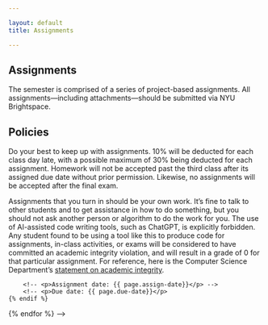 ```yaml
---

layout: default
title: Assignments

---
```

<div class="assignments" markdown="1">
<div class="column-1" markdown="1">

## Assignments
The semester is comprised of a series of project-based assignments. All assignments—including attachments—should be submitted via NYU Brightspace.

<!-- ## Submitting Assignments
1. Log into NYU Brightspace with your NYU NetID and password.
2. Select the appropriate class.
3. Navigate to assignments and the corresponding assignment.
4. Add whatever comments you may need to your submission.
5. If file attachments are required, compress them and use the following naming convention: lastname_firstname_assignmentnumber.
6. Attach files as necessary, making sure that the file appears as an attachment before you continue.
7. When you are ready, submit your work and wait for confirmation before closing the browser window.  

<br> 
Once you have submitted an assignment you can only resubmit it up until the time it is due. Make sure that what you are submitting is the final version of your work. -->

## Policies

Do your best to keep up with assignments. 10% will be deducted for each class day late, with a possible maximum of 30% being deducted for each assignment. Homework will not be accepted past the third class after its assigned due date without prior permission. Likewise, no assignments will be accepted after the final exam.

Assignments that you turn in should be your own work. It’s fine to talk to other students and to get assistance in how to do something, but you should not ask another person or algorithm to do the work for you. The use of AI-assisted code writing tools, such as ChatGPT, is explicitly forbidden. Any student found to be using a tool like this to produce code for assignments, in-class activities, or exams will be considered to have committed an academic integrity violation, and will result in a grade of 0 for that particular assignment.  For reference, here is the Computer Science Department’s [statement on academic integrity](https://cs.nyu.edu/home/undergrad/policy.html).

</div>



<div class="column-2">


<!-- {% for page in site.pages %}
    {% if page.layout == "assignments" %}
        {% if page.live == true %}
        <h2><a href="{{ page.url | relative_url }}"> {{ page.title }}</a></h2>
        {% else %}
        <h2>{{ page.title }}</h2>
        {% endif %}  
        <p><strong>{{ page.topic }}</strong></p> -->
        <!-- <p>Assignment date: {{ page.assign-date}}</p> -->
        <!-- <p>Due date: {{ page.due-date}}</p>
    {% endif %}      
{% endfor %} -->


</div>


</div>